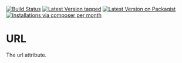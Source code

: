 [![Build Status](https://github.com/MetaModels/attribute_url/actions/workflows/diagnostics.yml/badge.svg)](https://github.com/MetaModels/attribute_url/actions)
[![Latest Version tagged](http://img.shields.io/github/tag/MetaModels/attribute_url.svg)](https://github.com/MetaModels/attribute_url/tags)
[![Latest Version on Packagist](http://img.shields.io/packagist/v/MetaModels/attribute_url.svg)](https://packagist.org/packages/MetaModels/attribute_url)
[![Installations via composer per month](http://img.shields.io/packagist/dm/MetaModels/attribute_url.svg)](https://packagist.org/packages/MetaModels/attribute_url)

URL
===

The url attribute.
